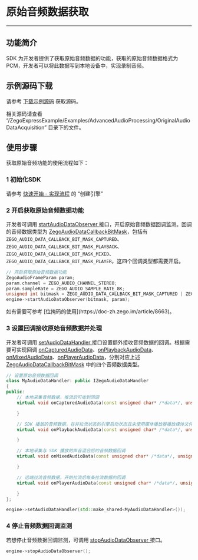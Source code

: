 # 原始音频数据获取

- - -

## 功能简介

SDK 为开发者提供了获取原始音频数据的功能，获取的原始音频数据格式为 PCM，开发者可以将此数据写到本地设备中，实现录制音频。


## 示例源码下载

请参考 [下载示例源码](https://doc-zh.zego.im/article/13412) 获取源码。

相关源码请查看 “/ZegoExpressExample/Examples/AdvancedAudioProcessing/OriginalAudioDataAcquisition” 目录下的文件。


## 使用步骤

获取原始音频功能的使用流程如下：

### 1 初始化SDK

请参考 [快速开始 - 实现流程](https://doc-zh.zego.im/article/13416#CreateEngine) 的 “创建引擎”

### 2 开启获取原始音频数据功能

开发者可调用 [startAudioDataObserver ](https://doc-zh.zego.im/article/api?doc=Express_Video_SDK_API~cpp_windows~class~IZegoExpressEngine#start-audio-data-observer) 接口，开启原始音频数据回调监测。回调的音频数据类型为 [ZegoAudioDataCallbackBitMask](https://doc-zh.zego.im/article/api?doc=Express_Video_SDK_API~cpp_windows~enum~ZegoAudioDataCallbackBitMask)，包括有 `ZEGO_AUDIO_DATA_CALLBACK_BIT_MASK_CAPTURED`、`ZEGO_AUDIO_DATA_CALLBACK_BIT_MASK_PLAYBACK`、`ZEGO_AUDIO_DATA_CALLBACK_BIT_MASK_MIXED`、`ZEGO_AUDIO_DATA_CALLBACK_BIT_MASK_PLAYER`，这四个回调类型都需要开启。

```cpp
// 开启获取原始音频数据功能
ZegoAudioFrameParam param;
param.channel = ZEGO_AUDIO_CHANNEL_STEREO;
param.sampleRate = ZEGO_AUDIO_SAMPLE_RATE_8K;
unsigned int bitmask = ZEGO_AUDIO_DATA_CALLBACK_BIT_MASK_CAPTURED | ZEGO_AUDIO_DATA_CALLBACK_BIT_MASK_PLAYBACK | ZEGO_AUDIO_DATA_CALLBACK_BIT_MASK_MIXED | ZEGO_AUDIO_DATA_CALLBACK_BIT_MASK_PLAYER;
engine->startAudioDataObserver(bitmask, param);
```
<Note title="说明">
如有需要可参考 [位掩码的使用](https://doc-zh.zego.im/article/8663)。
</Note>

### 3 设置回调接收原始音频数据并处理

开发者可调用 [setAudioDataHandler ](https://doc-zh.zego.im/article/api?doc=Express_Video_SDK_API~cpp_windows~class~IZegoExpressEngine#set-audio-data-handler) 接口设置额外接收音频数据的回调。根据需要可实现回调 [onCapturedAudioData](https://doc-zh.zego.im/article/api?doc=Express_Video_SDK_API~cpp_windows~class~IZegoAudioDataHandler#on-captured-audio-data)、[onPlaybackAudioData](https://doc-zh.zego.im/article/api?doc=Express_Video_SDK_API~cpp_windows~class~IZegoAudioDataHandler#on-playback-audio-data)、[onMixedAudioData](https://doc-zh.zego.im/article/api?doc=Express_Video_SDK_API~cpp_windows~class~IZegoAudioDataHandler#on-mixed-audio-data)、[onPlayerAudioData](https://doc-zh.zego.im/article/api?doc=Express_Video_SDK_API~cpp_windows~class~IZegoAudioDataHandler#on-player-audio-data)，分别对应上述 [ZegoAudioDataCallbackBitMask](https://doc-zh.zego.im/article/api?doc=Express_Video_SDK_API~cpp_windows~enum~ZegoAudioDataCallbackBitMask) 中的四个音频数据类型。

```cpp
// 设置原始音频数据回调
class MyAudioDataHandler: public IZegoAudioDataHandler
{
public:
    // 本地采集音频数据，推流后可收到回调 
    virtual void onCapturedAudioData(const unsigned char* /*data*/, unsigned int /*dataLength*/, ZegoAudioFrameParam /*param*/) {

    }

    // SDK 播放的音频数据，在非拉流状态的引擎启动状态且未使用媒体播放器播放媒体文件状态时，回调的音频数据是静音的音频数据 
    virtual void onPlaybackAudioData(const unsigned char* /*data*/, unsigned int /*dataLength*/, ZegoAudioFrameParam /*param*/) {

    }

    // 本地采集与 SDK 播放的声音混合后的音频数据回调
    virtual void onMixedAudioData(const unsigned char* /*data*/, unsigned int /*dataLength*/, ZegoAudioFrameParam /*param*/) {

    }

    // 远端拉流音频数据，开始拉流后每条拉流数据的回调 
    virtual void onPlayerAudioData(const unsigned char* /*data*/, unsigned int /*dataLength*/, ZegoAudioFrameParam /*param*/, const std::string& /*streamID*/) {

    }
};

engine->setAudioDataHandler(std::make_shared<MyAudioDataHandler>());
```

### 4 停止音频数据回调监测



若想停止音频数据回调监测，可调用 [stopAudioDataObserver ](https://doc-zh.zego.im/article/api?doc=Express_Video_SDK_API~cpp_windows~class~IZegoExpressEngine#stop-audio-data-observer) 接口。

```cpp
engine->stopAudioDataObserver();
```

<Content />
